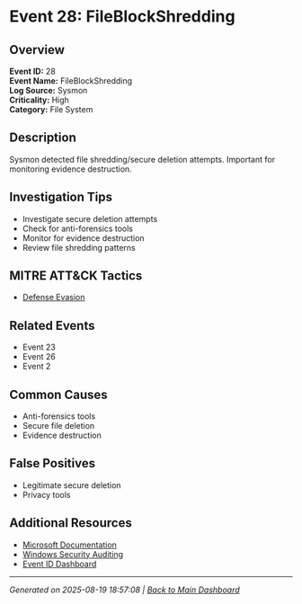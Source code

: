 # Event 28: FileBlockShredding

## Overview
**Event ID:** 28  
**Event Name:** FileBlockShredding  
**Log Source:** Sysmon  
**Criticality:** High  
**Category:** File System  

## Description
Sysmon detected file shredding/secure deletion attempts. Important for monitoring evidence destruction.

## Investigation Tips
- Investigate secure deletion attempts
- Check for anti-forensics tools
- Monitor for evidence destruction
- Review file shredding patterns

## MITRE ATT&CK Tactics
- [Defense Evasion](https://attack.mitre.org/tactics/TA0005/)

## Related Events
- Event 23
- Event 26
- Event 2

## Common Causes
- Anti-forensics tools
- Secure file deletion
- Evidence destruction

## False Positives
- Legitimate secure deletion
- Privacy tools

## Additional Resources
- [Microsoft Documentation](https://learn.microsoft.com/en-us/sysinternals/downloads/sysmon#events)
- [Windows Security Auditing](https://learn.microsoft.com/en-us/windows/security/threat-protection/auditing/audit-events)
- [Event ID Dashboard](../index.html)

---
*Generated on 2025-08-19 18:57:08 | [Back to Main Dashboard](../index.html)*
